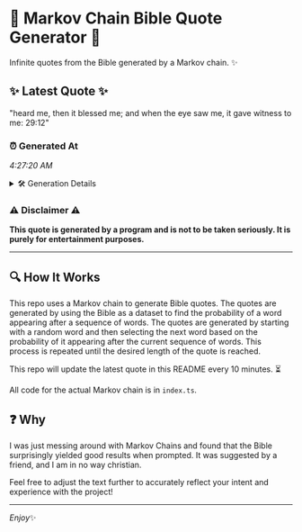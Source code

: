 # 📖 Markov Chain Bible Quote Generator 📖

Infinite quotes from the Bible generated by a Markov chain. ✨

## ✨ Latest Quote ✨
"heard me, then it blessed me; and when the eye saw me, it gave witness to me: 29:12"

### ⏰ Generated At
*4:27:20 AM*

<details>
    <summary>🛠️ Generation Details</summary>
    <p>
        <strong>🌱 Seed:</strong> heard<br>
        <strong>🔄 Iterations:</strong> 17<br>
        <strong>📜 Context History:</strong><br>[ heard ]: me,<br>[ heard, me, ]: then<br>[ heard, me,, then ]: it<br>[ heard, me,, then, it ]: blessed<br>[ heard, me,, then, it, blessed ]: me;<br>[ heard, me,, then, it, blessed, me; ]: and<br>[ me,, then, it, blessed, me;, and ]: when<br>[ then, it, blessed, me;, and, when ]: the<br>[ it, blessed, me;, and, when, the ]: eye<br>[ blessed, me;, and, when, the, eye ]: saw<br>[ me;, and, when, the, eye, saw ]: me,<br>[ and, when, the, eye, saw, me, ]: it<br>[ when, the, eye, saw, me,, it ]: gave<br>[ the, eye, saw, me,, it, gave ]: witness<br>[ eye, saw, me,, it, gave, witness ]: to<br>[ saw, me,, it, gave, witness, to ]: me:<br>[ me,, it, gave, witness, to, me: ]: 29:12<br>
    </p>
</details>

### ⚠️ Disclaimer ⚠️
**This quote is generated by a program and is not to be taken seriously. It is purely for entertainment purposes.**

---

## 🔍 How It Works

This repo uses a Markov chain to generate Bible quotes. The quotes are generated by using the Bible as a dataset to find the probability of a word appearing after a sequence of words. The quotes are generated by starting with a random word and then selecting the next word based on the probability of it appearing after the current sequence of words. This process is repeated until the desired length of the quote is reached.

This repo will update the latest quote in this README every 10 minutes. ⏳

All code for the actual Markov chain is in `index.ts`.

## ❓ Why

I was just messing around with Markov Chains and found that the Bible surprisingly yielded good results when prompted. 
It was suggested by a friend, and I am in no way christian.

Feel free to adjust the text further to accurately reflect your intent and experience with the project!

---

*Enjoy*✨
